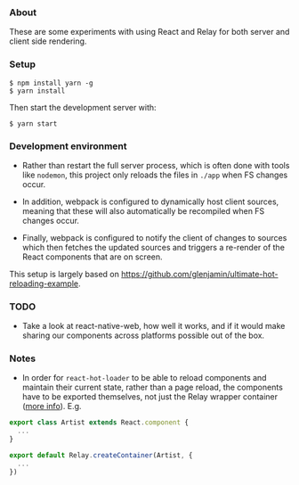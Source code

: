 ### About

These are some experiments with using React and Relay for both server and client side rendering.

### Setup

```
$ npm install yarn -g
$ yarn install
```

Then start the development server with:

```
$ yarn start
```

### Development environment

* Rather than restart the full server process, which is often done with tools like `nodemon`, this project only reloads
  the files in `./app` when FS changes occur.

* In addition, webpack is configured to dynamically host client sources, meaning that these will also automatically be
  recompiled when FS changes occur.

* Finally, webpack is configured to notify the client of changes to sources which then fetches the updated sources and
  triggers a re-render of the React components that are on screen.

This setup is largely based on https://github.com/glenjamin/ultimate-hot-reloading-example.

### TODO

* Take a look at react-native-web, how well it works, and if it would make sharing our components across platforms
  possible out of the box.

### Notes

* In order for `react-hot-loader` to be able to reload components and maintain their current state, rather than a page
  reload, the components have to be exported themselves, not just the Relay wrapper container
  ([more info](https://github.com/fortruce/relay-skeleton/issues/1)). E.g.

```js
export class Artist extends React.component {
  ...
}

export default Relay.createContainer(Artist, {
  ...
})
```

